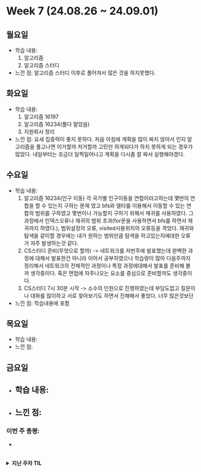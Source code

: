 # Week 7 (24.08.26 ~ 24.09.01)

## 월요일

- 학습 내용:
  1. 알고리즘
  2. 알고리즘 스터디
- 느낀 점:
  알고리즘 스터디 이후로 풀어져서 많은 것을 하지못했다.

## 화요일

- 학습 내용:
  1. 알고리즘 16197
  2. 알고리즘 16234(풀다 말았음)
  3. 지원회사 정리
- 느낀 점:
  요새 집중력이 좋지 못하다. 처음 아침에 계획을 많이 짜지 않아서 인지 알고리즘을 풀고나면 이거할까 저거할까 고민만 하게되다가 하지 못하게 되는 경우가 많았다.
  내일부터는 조금더 일찍일어나고 계획을 다시좀 잘 짜서 실행해야겠다.

## 수요일

- 학습 내용:
  1. 알고리즘 16234(인구 이동) 각 국가별 인구이동을 연합이라고하는데 몇번의 연합을 할 수 있는지 구하는 문제 였고
     bfs와 델타를 이용해서 이동할 수 있는 연합의 범위를 구하였고 몇번이나 가능할지 구하기 위해서 재귀를 사용하였다.
     그 과정에서 인덱스오류나 재귀의 범위 초과(for문을 사용하면서 bfs를 하면서 재귀까지 하였다.), 범위설정의 오류, visited사용위치의 오류등을 격었다.
     재귀와 탐색을 같이할 경우에는 내가 원하는 범위만큼 탐색을 하고있는지에대한 오류가 자주 발생하는것 같다.
  2. CS스터디 준비(무엇으로 할까) ->
     네트워크를 저번주에 발표했는데 완벽한 과정에 대해서 발표한건 아니라 이어서 공부하였으나 학습량이 많아 다음주까지 정리해서 네트워크의 전체적인 과정이나
     특정 과정에대해서 발표를 준비해 볼까 생각중이다. 혹은 면접에 자주나오는 요소를 중심으로 준비할까도 생각중이다.
  3. CS스터디 7시 30분 시작 ->
     소수의 인원으로 진행하였는데 부담도없고 질문이나 대화를 많이하고 서로 찾아보기도 하면서 진해해서 좋았다.
     너무 많은것보단
- 느낀 점: 학습내용에 포함

## 목요일

- 학습 내용:
- 느낀 점:

## 금요일

- ## 학습 내용:
- ## 느낀 점:

### 이번 주 총평:

-

<br>
<details markdown="1">
  <summary><b>지난 주차 TIL</b></summary>

# Week 6 (24.08.26 ~ 24.09.01)

## 월요일

- 학습 내용: 어깨 근육 파열 및 인대 부상 견골(?) 외부에 의한 감염 및 신경통증 으로 인해 불참
- 느낀 점: 어깨 근육 파열 및 인대 부상 견골(?) 외부에 의한 감염 및 신경통증 으로 인해 불참

## 화요일

- 학습 내용: 어깨 근육 파열 및 인대 부상 견골(?) 외부에 의한 감염 및 신경통증 으로 인해 불참
- 느낀 점: 어깨 근육 파열 및 인대 부상 견골(?) 외부에 의한 감염 및 신경통증 으로 인해 불참

## 수요일

- 학습 내용:
  CS강의 듣기 네트워크
- 느낀 점: 몸이 많이 낫질않아서 많은걸 하지못했다.

## 목요일

- 학습 내용:
  1. CS내용 정리 및 네트워크 강의 듣기(트래픽까지완료)
  2. 우리은행 지원
  3. CS스터디
- 느낀 점: 한동안 몸이 아팠기 때문에 못했던것들이 양이 많아서 다양하게 공부하지는 못했으나 / 치료를 많이 했기때문에 의자에 앉거나 팔을사용해도 신경통이 올라오지 않기 때문에 스터디에 계속 임하려고한다. 알고리즘을 한동안 놓았고 영어도 못했기 때문에 점차적으로 해야하고 CS스터디를 오늘 진행해 보았는데 알아도 설명하지 못하는 부분이 많았다. 금요일 저녁부터 알바를 하기때문에 내일은 또 시간이 많이 없을것 같다. 아침에는 병원에서 치료를 받아야하고 점심이후부터 스터디를 한다면 많은건 못하지만 그래도 할 수 있음에 감사하다.
  이번에 아프고 느낀것은 실비 보험에 들어야하고 몸이 예전같지않다. 살아있음에 기뻐하고...다치지말자 의료대란이라 병원가기가 쉽지않다.

## 금요일

- ## 학습 내용:
  1. 알고리즘 1문제
- ## 느낀 점:
  알바 시간때문에 많이 공부하지는 못했음 알바시간에서 공부하는 시간을 가지려했으나 책상과 의자가 매우 안좋을것으로 되어있어서 그런지 팔에 무리가 와서 앞으로 알바에서는 간단한 작업만 할 예정

### 이번 주 총평:

- 간만에 건강이 괜찮아져서 많은것을 해볼 수 있을까 했지만 신경쓰이는 것이 있어서 불편하기도 했으나 머라도 할 수 있게 되서 기분은 좋았다.

# Week 5 (24.08.19 ~ 24.08.23)

## 월요일

- 학습 내용:
  1. 알고리즘 11780 / 17779 게리멘더링문제와 플로이드 워셜 알고리즘문제
  2. 알고리즘 스터디
  3. 오픽챕터 한개 및 강의
- 느낀 점: 몸이 불편한관계로 오랜만에 스터디를 하였는데 너무 급하게 따라가려고하지말고 차근차근 다시 해나가려고 한다.
  오픽의 경우에는 나마의 스크립트도 만들어보고 chat gpt를 이용하여 회화연습을 해보려고 계획중이다.
  채용공고가 많이 올라오고 있으므로 이번부터는 채용에 도전해 보려고 한다. 하루에 30분이상이라도 채용공고를 확인하고 지원자격을 확인해보고
  준비해서 지원하겠다.
  포트폴리오같은경우는 정리가 잘 안돼있다.

## 화요일

- 학습 내용:
  1. 알고리즘
  2. CS
  3. 영어

앞으로 해야할일은

1. 정보처리기사 실기 준비
2. 자소서에 나의 역량을 쓰기가 부족한 느낌이다. 포트폴리오 작성을 좀더해보자
3. 자소서나 포트폴리오 작성할 것이 부족하기 때문에 개인 프로젝트 할 것을 생각해보자.
4. 개인적으로 알고링즘별로 문제풀어보기

- 느낀 점:
  할게 많은데 몸이 빨리나았으면 좋겠다.

## 수요일

- 학습 내용: 어깨 근육 파열 및 인대 부상 견골(?) 외부에 의한 감염 및 신경통증 으로 인해 불참
- 느낀 점: 어깨 근육 파열 및 인대 부상 견골(?) 외부에 의한 감염 및 신경통증 으로 인해 불참

## 목요일

- 학습 내용: 어깨 근육 파열 및 인대 부상 견골(?) 외부에 의한 감염 및 신경통증 으로 인해 불참
- 느낀 점: 어깨 근육 파열 및 인대 부상 견골(?) 외부에 의한 감염 및 신경통증 으로 인해 불참

## 금요일

- 학습 내용: 어깨 근육 파열 및 인대 부상 견골(?) 외부에 의한 감염 및 신경통증 으로 인해 불참
- 느낀 점: 어깨 근육 파열 및 인대 부상 견골(?) 외부에 의한 감염 및 신경통증 으로 인해 불참

---

# Week 4 (24.08.12 ~ 24.08.16)

> 한 주 총평: 어깨 근육 파열 및 인대 부상 견골(?) 외부에 의한 감염 및 신경통증 으로 인해 불참

# Week 3 (24.08.05 ~ 24.08.09)

## 월요일

- 학습 내용:

1. 알고리즘 백준 1068 재시도(약간 수정)
2. 알고리즘 스터디
3. 독후감? 작성
4. CS스터디 준비
5. 오픽 1챕터 하기

- 느낀 점:
  알고리즘의 경우 1068이 다른 사람들과 많이 달랐다. 일단은 내가쓴 코드가 다른사람에 비해서 "비효율적이다"라고 생각이 들만큼 코드가 굉장히 길었다.
  나름 풀면서 꼭 필요한 부분이다 라고 생각하면서 풀었지만 너무 길었다. 알고리즘은 경험이 중요하다고 생각하기 때문에 더 많이 경험하는 방향으로 진행하면 될것이라고 생각한다.
  독서를 시작한것은 글을 쓰거나 아니면 생각하는 방법에 부족함을 느끼기 때문이었는데 생각 외로 책이 주는 교휸이 마음이나 생각에 많이 와닿는듯하다. 또한 실용적이기도 하다.
  스토리라는 키워드가 존재했는데 앞으로 자소서같은것을 쓸때는 어떤 스토리가 기업이 원할까 어떻게 관심을 이끌수 있을까 생각할 듯 하다.
  CS는 이번에 방식이 바뀌었다. 이번에는 디자인패턴쪽을 재차 하게 되었는데 방식이 바뀌었기 때문에 디자인 패턴에 대한 나의 생각과 구현, 그리고 좀더 깊게 알아보고자 했다.
  하지만 우선 생각이라는 어떤식으로 적어나가야할지 어려웠고 처음인 방식이다보니 어떤식으로 진행해야할지 어려움이 있다. 차근차근 해내야 겠다.
  오픽또한 아직까지 어려움이 있다. 강의나 스크립트나 책이나 늘고 있다는 생각이 들지 않는다. 방법에 대해서 다시 생각해 보겠다..

## 화요일

- 학습 내용: 어깨 근육 파열 및 인대 부상 견골(?) 외부에 의한 감염 및 신경통증 으로 인해 불참
- 느낀 점:

## 수요일

- 학습 내용: 어깨 근육 파열 및 인대 부상 견골(?) 외부에 의한 감염 및 신경통증 으로 인해 불참
- 느낀 점:

## 목요일

- 학습 내용: 어깨 근육 파열 및 인대 부상 견골(?) 외부에 의한 감염 및 신경통증 으로 인해 불참
- 느낀 점:

## 금요일

- 학습 내용: 어깨 근육 파열 및 인대 부상 견골(?) 외부에 의한 감염 및 신경통증 으로 인해 불참
- 느낀 점:

---

> 한 주 총평: 어깨 근육 파열 및 인대 부상 견골(?) 외부에 의한 감염 및 신경통증 으로 인해 불참

# Week 2 (24.07.29 ~ 24.08.02)

## 월요일

- 학습 내용:
  1. 알고리즘 백준 2611(시간초과)위상정렬 -> 미해결
  2. 알고리즘 스터디
  3. 독서토론 준비
- 느낀 점: DP쪽에 좀 약한듯하다 머리속에 그림이 그려지지 않았다. 금일은 병원을 다녀와서 오전시간이 없었고 오후에 스터디를 했으며 이후에는
  독서토론을 준비해야하기때문에(미리 준비를 못함) 많은 것을 하지는 못해서 아쉬운 날이다.

## 화요일

- 학습 내용:

  1. 알고리즘 백준 1개 3273(투포인터)
  2. 독서내용 생각 및 정리(일부)
  3. CS스터디 준비(메모리/ 스레드와 멀티프로세싱) 면접을위한CS전공 지식노트
  4. CS스터디외 딥한 CS 공부/ 나혼자 공부하는 운영체제 (일부)
     <img src="etc/2024-07-30.png" alt="독서 내용정리 일부" width="500">

- 느낀 점:
  1. 투포인터에 대해서 이전에 한번했을때 참여하지 못했었기 때문에 처음 접하였는데 코드를 확인하지않고 알고리즘이 작동하는 방식에 대해서 먼저 이해해보려고 했기 때문에 수월하게 풀었다. 다음에도 이런식으로 진행하려고한다. 강의를 시청하는 방식이었다.
  2. CS스터디를 준비하기 위해서 스레드와 멀티프로세싱 파트쪽을 읽어보았다. 이전에 앞쪽에서 공부했던 내용들이 점차적으로 생각이 안나는 경우가 많았기 때문에 헷갈리는 단어가 나오면 검색하면서 진행하였는데 시간이 오래 걸렸다. 하지만 모든 내용을 탄탄하게 아는것이 중요하다고 생각하기 때문에 계속이런식으로 진행하려고한다. 또한 조금더 심화학습을 위해 다음책을 구매하였기 때문에 내일은 그것을 살펴볼 예정이다.
  3. 이번에 읽은 책은 SAME AS EVER이라는 책이고 내가 고른 책이다. 최근에 읽은 책이 얼마 되지는 않지만 추천한다.

## 수요일

- 학습 내용:

1.  알고리즘 백준 1개 110066(dp 와 prefix)
2.  CS스터디 준비 (메모리/ 스레드와 멀티프로세싱) 나혼자 공부하는 운영체제 / CS노션정리

- 느낀 점:
  우선 누적합 구간합에 대해서는 이해했고 dp도 사실 같은 비슷한 맥락이라고 생각하고 있다. 하지만 본문제에 적용하는 방법에 대해서 생각하지 못하였고, 블로그와 지피티를 참고하였다. 그럼에도 그 논리가 이해되지 않았기 때문에 다시한번 살펴보려고한다. 또한 python으로 실행시 시간초과가 발생하였기 때문에 pypy3로 제출하였는데 pypy는 python의 시간이 오래걸리는 단점을 보완하기 위해여 JIT컴파일이라는 것을 도입한 것이라고한다. 쉬게말해 인터프리터를 하면서 자주쓰는 코드를 캐시에 저장하여 사용한다고 하는데 정확하지는 않다. 한번 다시 원리를 이해할 필요가 있다.
  CS스터는 무난하게 진행하였다.

## 목요일

- 학습 내용:

1. CS스터디 준비
2. CS스터디
3. 오픽 강의듣기

- 느낀 점: 목요일정도에 오면 약간 지치는 면이 있다.

## 금요일

- 학습 내용: 어꺠 충돌 증후군과 몸살로인해 참여했으나 제대로 하지 못했다.
- 느낀 점: 몸관리도 잘해야겠다는 생각이 들었고 다음주부터는 재활운동으로 운동을 다시 시작해 보려고한다.

---

> 한 주 총평:
> 계획에 문제가 있는것인가 일주일 목표를 지정하는것이 좋은것인가 생각해보았다. 생각보다 열심히 하지않은듯했고 다음주는 꼭 열심히 이보다 더 열심히 할 수는 없겠다.에 도달하고 싶다.

# Week 1 (24.07.22 ~ 24.07.26)

## 월요일

- 학습 내용:
  1. 금일 스케줄 정리
  2. 알고리즘 스터디 문제 중 1문제 디버깅
  3. cs스터디(면접을 위한 cs 전공지식노트) 읽기
  4. 알고리즘 스터디
  5. 오픽 챕터1
  6. 알고리즘 한문제 풀기 (문제 미정)
  7. 자기전에 책읽기(Same as Ever)
- 느낀 점:
  아침을 조금 일찍시작하는게 보람차게 느껴졌고
  CS의 경우 공룡책을 살지 나혼공을 살지 아직 정하지 못했기 때문에 정해서 구매하고 내일이나 내일모레 한번 읽어보려고한다.
  오픽의경우 아직 감을 못잡겠다. 책에서는 스크립트를 외우지 말고 하라고 하는데 어느정도까지 가능할지 실제로 해본적이 없어서 아직은 잘 모르겠다.
  책을 3권정도 구비해놨기 때문에 빠르게 해가려고 생각중이고... 시험은 한권부터 끝내고 시작하려고한다. 10일정도 예정이다.
  알고리즘의 경우는 많이 풀어보는게 중요하다고 생각이 들고 반복적으로 푸는것도 중요할 것이라고 생각하기 때문에 쉬운문제라도 하루에 하나씩 풀어보려고한다.

## 화요일

- 학습 내용:
  1. 금일 스케줄 정리
  2. 알고리즘 스터디문제 풀기(실패 2611)
  3. 오픽 2챕터
  4. CS정리 노션
- 느낀 점:
  알고리즘이 생각보다 여려워서 1일1알고를 실패했다. 실버나 브론즈로 대체할 예정이긴하나 아쉬웠다.
  오픽이 생각보다 어렵게 느껴진다. 문장을 길게 말할수 있을지 걱정이된다.
  CS정리가 생각보다 어렵다. 책에 내용이 부실해서 그런듯하다. 다른방법이 절실히다.

## 수요일

- 학습 내용:
  1. 알고리즘 스터디 문제 풀기
  2. CS 정리
- 느낀 점: 알고리즘이 생각보다 부실하다고 생각된다.

## 목요일

- 학습 내용:
  1. 알고리즘 스터디 문제 풀기
  2. CS 정리
- 느낀 점: 스터디문제를 차근차근 해내어 미리 풀어 내어 잘했다고 생각이 들고 컴퓨팅 사고에 cs가 도움이 되는것 같다.

## 금요일

- 학습 내용:
  1. 알고리즘 스터디 문제 풀기
  2. CS 정리
- 느낀 점: 지각 1회를 달성하였다 앞으로 늦지 않을 예정이다.

---

> 한 주 총평: 성실하게 이행하지 못한듯하여 다음오는주에는 성실히 임할 예정이다.

</details>
